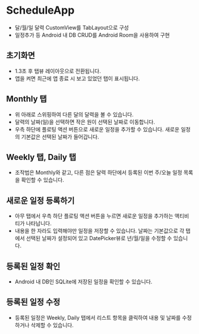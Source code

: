 # ScheduleApp
- 달/월/일 달력 CustomView를 TabLayout으로 구성
- 일정추가 등 Android 내 DB CRUD를 Android Room을 사용하여 구현

## 초기화면
- 1.3초 후 탭뷰 레이아웃으로 전환됩니다.
- 앱을 켜면 최근에 앱 종료 시 보고 있었던 탭이 표시됩니다.

## Monthly 탭
- 위 아래로 스위핑하여 다른 달의 달력을 볼 수 있습니다.
- 달력의 날짜(일)을 선택하면 작은 원이 선택된 날짜로 이동합니다.
- 우측 하단에 플로팅 액션 버튼으로 새로운 일정을 추가할 수 있습니다. 새로운 일정의 기본값은 선택된 날짜가 들어갑니다.

## Weekly 탭, Daily 탭
- 조작법은 Monthly와 같고, 다른 점은 달력 하단에서 등록된 이번 주/오늘 일정 목록을 확인할 수 있습니다.

## 새로운 일정 등록하기
- 아무 탭에서 우측 하단 플로팅 액션 버튼을 누르면 새로운 일정을 추가하는 액티비티가 나타납니다.
- 내용을 한 자라도 입력해야만 일정을 저장할 수 있습니다. 날짜는 기본값으로 각 탭에서 선택된 날짜가 설정되어 있고 DatePicker뷰로 년/월/일을 수정할 수 있습니다.

## 등록된 일정 확인
- Android 내 DB인 SQLite에 저장된 일정을 확인할 수 있습니다.

## 등록된 일정 수정
- 등록된 일정은 Weekly, Daily 탭에서 리스트 항목을 클릭하여 내용 및 날짜를 수정하거나 삭제할 수 있습니다.
